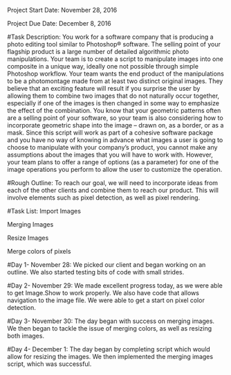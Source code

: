 
Project Start Date: November 28, 2016

Project Due Date: December 8, 2016


#Task Description:
 You work for a software company that is producing a photo editing tool similar to Photoshop® software. The selling point of your flagship product is a large number of detailed algorithmic photo manipulations. Your team is to create a script to manipulate images into one composite in a unique way, ideally one not possible through simple Photoshop workflow.
Your team wants the end product of the manipulations to be a photomontage made from at least two distinct original images. They believe that an exciting feature will result if you surprise the user by allowing them to combine two images that do not naturally occur together, especially if one of the images is then changed in some way to emphasize the effect of the combination. You know that your geometric patterns often are a selling point of your software, so your team is also considering how to incorporate geometric shape into the image – drawn on, as a border, or as a mask.
Since this script will work as part of a cohesive software package and you have no way of knowing in advance what images a user is going to choose to manipulate with your company’s product, you cannot make any assumptions about the images that you will have to work with. However, your team plans to offer a range of options (as a parameter) for one of the image operations you perform to allow the user to customize the operation.


#Rough Outline:
To reach our goal, we will need to incorporate ideas from each of the other clients and combine them to reach our product. This will involve elements such as pixel detection, as well as pixel rendering.


#Task List: 
Import Images

Merging Images

Resize Images

Merge colors of pixels


#Day 1- November 28:
We picked our client and began working on an outline. We also started testing bits of code with small strides.


#Day 2- November 29: 
We made excellent progress today, as we were able to get Image.Show to work properly. We also have code that allows navigation to the image file. We were able to get a start on pixel color detection. 


#Day 3- November 30: 
The day began with success on merging images. We then began to tackle the issue of merging colors, as well as resizing both images.


#Day 4- December 1:
The day began by completing script which would allow for resizing the images. We then implemented the merging images script, which was successful. 
